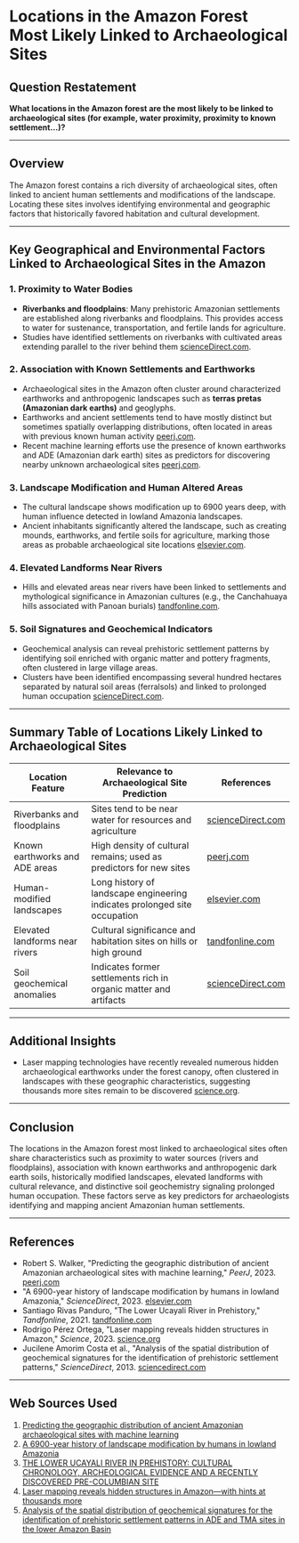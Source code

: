 # Locations in the Amazon Forest Most Likely Linked to Archaeological Sites

## Question Restatement

**What locations in the Amazon forest are the most likely to be linked to archaeological sites (for example, water proximity, proximity to known settlement…)?**

---

## Overview

The Amazon forest contains a rich diversity of archaeological sites, often linked to ancient human settlements and modifications of the landscape. Locating these sites involves identifying environmental and geographic factors that historically favored habitation and cultural development.

---

## Key Geographical and Environmental Factors Linked to Archaeological Sites in the Amazon

### 1. Proximity to Water Bodies
- **Riverbanks and floodplains**: Many prehistoric Amazonian settlements are established along riverbanks and floodplains. This provides access to water for sustenance, transportation, and fertile lands for agriculture.
- Studies have identified settlements on riverbanks with cultivated areas extending parallel to the river behind them [scienceDirect.com](https://www.sciencedirect.com/science/article/pii/S0305440312005523).

### 2. Association with Known Settlements and Earthworks
- Archaeological sites in the Amazon often cluster around characterized earthworks and anthropogenic landscapes such as **terras pretas (Amazonian dark earths)** and geoglyphs.
- Earthworks and ancient settlements tend to have mostly distinct but sometimes spatially overlapping distributions, often located in areas with previous known human activity [peerj.com](https://peerj.com/articles/15137/).
- Recent machine learning efforts use the presence of known earthworks and ADE (Amazonian dark earth) sites as predictors for discovering nearby unknown archaeological sites [peerj.com](https://peerj.com/articles/15137/).

### 3. Landscape Modification and Human Altered Areas
- The cultural landscape shows modification up to 6900 years deep, with human influence detected in lowland Amazonia landscapes.
- Ancient inhabitants significantly altered the landscape, such as creating mounds, earthworks, and fertile soils for agriculture, marking those areas as probable archaeological site locations [elsevier.com](https://linkinghub.elsevier.com/retrieve/pii/S0277379116300919).

### 4. Elevated Landforms Near Rivers
- Hills and elevated areas near rivers have been linked to settlements and mythological significance in Amazonian cultures (e.g., the Canchahuaya hills associated with Panoan burials) [tandfonline.com](https://www.tandfonline.com/doi/full/10.1080/00167428.2020.1777128).

### 5. Soil Signatures and Geochemical Indicators
- Geochemical analysis can reveal prehistoric settlement patterns by identifying soil enriched with organic matter and pottery fragments, often clustered in large village areas.
- Clusters have been identified encompassing several hundred hectares separated by natural soil areas (ferralsols) and linked to prolonged human occupation [scienceDirect.com](https://www.sciencedirect.com/science/article/pii/S0305440312005523).

---

## Summary Table of Locations Likely Linked to Archaeological Sites

| Location Feature                  | Relevance to Archaeological Site Prediction                                  | References                                 |
|---------------------------------|------------------------------------------------------------------------------|--------------------------------------------|
| Riverbanks and floodplains      | Sites tend to be near water for resources and agriculture                    | [scienceDirect.com](https://www.sciencedirect.com/science/article/pii/S0305440312005523)  |
| Known earthworks and ADE areas  | High density of cultural remains; used as predictors for new sites          | [peerj.com](https://peerj.com/articles/15137/)                   |
| Human-modified landscapes       | Long history of landscape engineering indicates prolonged site occupation   | [elsevier.com](https://linkinghub.elsevier.com/retrieve/pii/S0277379116300919)             |
| Elevated landforms near rivers  | Cultural significance and habitation sites on hills or high ground          | [tandfonline.com](https://www.tandfonline.com/doi/full/10.1080/00167428.2020.1777128)             |
| Soil geochemical anomalies      | Indicates former settlements rich in organic matter and artifacts           | [scienceDirect.com](https://www.sciencedirect.com/science/article/pii/S0305440312005523)  |

---

## Additional Insights

- Laser mapping technologies have recently revealed numerous hidden archaeological earthworks under the forest canopy, often clustered in landscapes with these geographic characteristics, suggesting thousands more sites remain to be discovered [science.org](https://www.science.org/content/article/laser-mapping-reveals-hidden-structures-in-amazon-hints-thousands-more).

---

## Conclusion

The locations in the Amazon forest most linked to archaeological sites often share characteristics such as proximity to water sources (rivers and floodplains), association with known earthworks and anthropogenic dark earth soils, historically modified landscapes, elevated landforms with cultural relevance, and distinctive soil geochemistry signaling prolonged human occupation. These factors serve as key predictors for archaeologists identifying and mapping ancient Amazonian human settlements.

---

## References

- Robert S. Walker, "Predicting the geographic distribution of ancient Amazonian archaeological sites with machine learning," *PeerJ*, 2023. [peerj.com](https://peerj.com/articles/15137/)
- "A 6900-year history of landscape modification by humans in lowland Amazonia," *ScienceDirect*, 2023. [elsevier.com](https://linkinghub.elsevier.com/retrieve/pii/S0277379116300919)
- Santiago Rivas Panduro, "The Lower Ucayali River in Prehistory," *Tandfonline*, 2021. [tandfonline.com](https://www.tandfonline.com/doi/full/10.1080/00167428.2020.1777128)
- Rodrigo Pérez Ortega, "Laser mapping reveals hidden structures in Amazon," *Science*, 2023. [science.org](https://www.science.org/content/article/laser-mapping-reveals-hidden-structures-in-amazon-hints-thousands-more)
- Jucilene Amorim Costa et al., "Analysis of the spatial distribution of geochemical signatures for the identification of prehistoric settlement patterns," *ScienceDirect*, 2013. [sciencedirect.com](https://www.sciencedirect.com/science/article/pii/S0305440312005523)

---
## Web Sources Used

1. [Predicting the geographic distribution of ancient Amazonian archaeological sites with machine learning](https://peerj.com/articles/15137/)
2. [A 6900-year history of landscape modification by humans in lowland Amazonia](https://linkinghub.elsevier.com/retrieve/pii/S0277379116300919)
3. [THE LOWER UCAYALI RIVER IN PREHISTORY: CULTURAL CHRONOLOGY, ARCHEOLOGICAL EVIDENCE AND A RECENTLY DISCOVERED PRE-COLUMBIAN SITE](https://www.tandfonline.com/doi/full/10.1080/00167428.2020.1777128)
4. [Laser mapping reveals hidden structures in Amazon—with hints at thousands more](https://www.science.org/content/article/laser-mapping-reveals-hidden-structures-in-amazon-hints-thousands-more)
5. [Analysis of the spatial distribution of geochemical signatures for the identification of prehistoric settlement patterns in ADE and TMA sites in the lower Amazon Basin](https://www.sciencedirect.com/science/article/pii/S0305440312005523)
